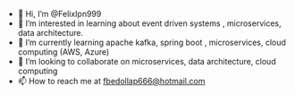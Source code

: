 - 👋 Hi, I’m @FelixIpn999
- 👀 I’m interested in learning about event driven systems , microservices, data architecture.
- 🌱 I’m currently learning apache kafka, spring boot , microservices, cloud computing (AWS, Azure)
- 💞️ I’m looking to collaborate on microservices, data architecture, cloud computing
- 📫 How to reach me at fbedollap666@hotmail.com

<!---
FelixIpn999/FelixIpn999 is a ✨ special ✨ repository because its `README.md` (this file) appears on your GitHub profile.
You can click the Preview link to take a look at your changes.
--->
